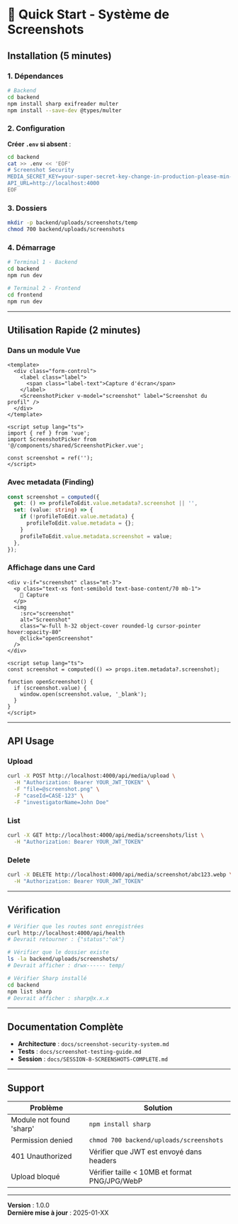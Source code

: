 # 🚀 Quick Start - Système de Screenshots

## Installation (5 minutes)

### 1. Dépendances

```bash
# Backend
cd backend
npm install sharp exifreader multer
npm install --save-dev @types/multer
```

### 2. Configuration

**Créer `.env` si absent** :
```bash
cd backend
cat >> .env << 'EOF'
# Screenshot Security
MEDIA_SECRET_KEY=your-super-secret-key-change-in-production-please-min-32-chars
API_URL=http://localhost:4000
EOF
```

### 3. Dossiers

```bash
mkdir -p backend/uploads/screenshots/temp
chmod 700 backend/uploads/screenshots
```

### 4. Démarrage

```bash
# Terminal 1 - Backend
cd backend
npm run dev

# Terminal 2 - Frontend  
cd frontend
npm run dev
```

---

## Utilisation Rapide (2 minutes)

### Dans un module Vue

```vue
<template>
  <div class="form-control">
    <label class="label">
      <span class="label-text">Capture d'écran</span>
    </label>
    <ScreenshotPicker v-model="screenshot" label="Screenshot du profil" />
  </div>
</template>

<script setup lang="ts">
import { ref } from 'vue';
import ScreenshotPicker from '@/components/shared/ScreenshotPicker.vue';

const screenshot = ref('');
</script>
```

### Avec metadata (Finding)

```typescript
const screenshot = computed({
  get: () => profileToEdit.value.metadata?.screenshot || '',
  set: (value: string) => {
    if (!profileToEdit.value.metadata) {
      profileToEdit.value.metadata = {};
    }
    profileToEdit.value.metadata.screenshot = value;
  },
});
```

### Affichage dans une Card

```vue
<div v-if="screenshot" class="mt-3">
  <p class="text-xs font-semibold text-base-content/70 mb-1">
    📸 Capture
  </p>
  <img
    :src="screenshot"
    alt="Screenshot"
    class="w-full h-32 object-cover rounded-lg cursor-pointer hover:opacity-80"
    @click="openScreenshot"
  />
</div>

<script setup lang="ts">
const screenshot = computed(() => props.item.metadata?.screenshot);

function openScreenshot() {
  if (screenshot.value) {
    window.open(screenshot.value, '_blank');
  }
}
</script>
```

---

## API Usage

### Upload

```bash
curl -X POST http://localhost:4000/api/media/upload \
  -H "Authorization: Bearer YOUR_JWT_TOKEN" \
  -F "file=@screenshot.png" \
  -F "caseId=CASE-123" \
  -F "investigatorName=John Doe"
```

### List

```bash
curl -X GET http://localhost:4000/api/media/screenshots/list \
  -H "Authorization: Bearer YOUR_JWT_TOKEN"
```

### Delete

```bash
curl -X DELETE http://localhost:4000/api/media/screenshot/abc123.webp \
  -H "Authorization: Bearer YOUR_JWT_TOKEN"
```

---

## Vérification

```bash
# Vérifier que les routes sont enregistrées
curl http://localhost:4000/api/health
# Devrait retourner : {"status":"ok"}

# Vérifier que le dossier existe
ls -la backend/uploads/screenshots/
# Devrait afficher : drwx------ temp/

# Vérifier Sharp installé
cd backend
npm list sharp
# Devrait afficher : sharp@x.x.x
```

---

## Documentation Complète

- **Architecture** : `docs/screenshot-security-system.md`
- **Tests** : `docs/screenshot-testing-guide.md`
- **Session** : `docs/SESSION-8-SCREENSHOTS-COMPLETE.md`

---

## Support

**Problème** | **Solution**
--- | ---
Module not found 'sharp' | `npm install sharp`
Permission denied | `chmod 700 backend/uploads/screenshots`
401 Unauthorized | Vérifier que JWT est envoyé dans headers
Upload bloqué | Vérifier taille < 10MB et format PNG/JPG/WebP

---

**Version** : 1.0.0  
**Dernière mise à jour** : 2025-01-XX

